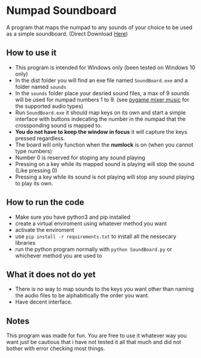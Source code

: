 # Numpad Soundboard

A program that maps the numpad to any sounds of your choice to be used as a simple soundboard. (Direct Download [Here](https://downgit.github.io/#/home?url=https://github.com/IslamNwishy/Numpad-SoundBoard/tree/main/dist))

## How to use it

- This program is intended for Windows only (been tested on Windows 10 only)
- In the dist folder you will find an exe file named `SoundBoard.exe` and a folder named `sounds`
- In the `sounds` folder place your desried sound files, a max of 9 sounds will be used for numpad numbers 1 to 9. (see [pygame mixer music](http://www.pygame.org/docs/ref/music.html) for the supported audio types)
- Run `SoundBoard.exe` it should map keys on its own and start a simple interface with buttons indecating the number in the numpad that the crossponding sound is mapped to.
- **You do not have to keep the window in focus** it will capture the keys pressed regardless.
- The board will only function when the **numlock** is on (when you cannot type numbers)
- Number 0 is reserved for stoping any sound playing
- Pressing on a key while its mapped sound is playing will stop the sound (Like pressing 0)
- Pressing a key while its sound is not playing will stop any sound playing to play its own.

## How to run the code

- Make sure you have python3 and pip installed
- create a virtual enviroment using whatever method you want
- activate the enviroment
- use `pip install -r requirements.txt` to install all the nessecary libraries
- run the python program normally with `python SoundBoard.py` or whichever method you are used to

## What it does not do yet

- There is no way to map sounds to the keys you want other than naming the audio files to be alphabitically the order you want.
- Have decent interface.

## Notes

This program was made for fun. You are free to use it whatever way you want just be cautious that i have not tested it all that much and did not bother with error checking most things.

